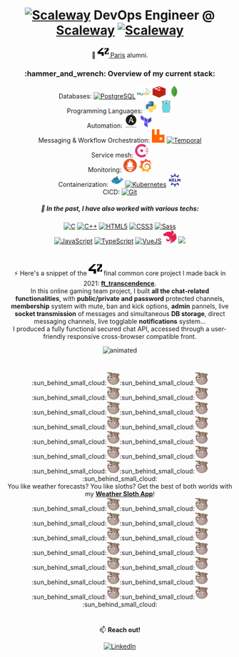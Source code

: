 <h1 align=center>
  <a target="_blank" href='https://www.scaleway.com/en/'><img src="https://www.svgrepo.com/show/92428/cloud-computing.svg" title='Scaleway' width=30/></a>
  DevOps Engineer @ <a href='https://www.scaleway.com/en/' title='Scaleway'>Scaleway</a>
  <a target="_blank" href='https://www.scaleway.com/en/'><img src="https://www.svgrepo.com/show/92428/cloud-computing.svg" title='Scaleway' width=30/></a>
</h1>

<p align='center'> 
  📖 <a href='https://42.fr/en/homepage/' title='42Paris'><img src="42.svg" height=25> Paris</a> alumni.
</p>


<h3 align='center'>
 :hammer_and_wrench: Overview of my current stack:
</h3>

<p align='center'>
  Databases: 
  <a target="_blank" href='https://www.postgresql.org/'><img src="https://cdn.jsdelivr.net/gh/devicons/devicon/icons/postgresql/postgresql-original.svg" title='PostgreSQL' width=30/></a>
  <a target="_blank" href='https://www.mysql.com/fr/'><img src="https://github.com/devicons/devicon/blob/v2.17.0/icons/mysql/mysql-original-wordmark.svg" title='MySQL' width=30/></a>
  <a target="_blank" href='https://redis.io/'><img src="https://github.com/devicons/devicon/blob/v2.17.0/icons/redis/redis-original.svg" title='Redis' width=30/></a>
  <a target="_blank" href='https://www.mongodb.com/'><img src="https://github.com/devicons/devicon/blob/v2.17.0/icons/mongodb/mongodb-original.svg" title='MongoDB' width=30/></a>
  <br>Programming Languages: 
  <a target="_blank" href='https://www.python.org/'><img src="https://github.com/devicons/devicon/blob/v2.17.0/icons/python/python-original.svg" title='Python' width=30/></a>
  <a target="_blank" href='https://go.dev/'><img src="https://github.com/devicons/devicon/blob/v2.17.0/icons/go/go-original.svg" title='Golang' width=30/></a>
  <br>Automation:
  <a target="_blank" href='https://docs.ansible.com/'><img src="https://github.com/devicons/devicon/blob/v2.17.0/icons/ansible/ansible-original-wordmark.svg" title='Ansible' width=30/></a>
  <a target="_blank" href='https://developer.hashicorp.com/terraform'><img src="https://github.com/devicons/devicon/blob/v2.17.0/icons/terraform/terraform-original.svg" title='Terraform' width=30/></a>
  <br>Messaging & Workflow Orchestration:
  <a target="_blank" href='https://www.rabbitmq.com/'><img src="https://github.com/devicons/devicon/blob/v2.17.0/icons/rabbitmq/rabbitmq-original.svg" title='RabbitMQ' width=30/></a>
  <a target="_blank" href='https://temporal.io/'><img src="https://images.ctfassets.net/0uuz8ydxyd9p/5kHQtcFCSqkLDH4I6HFmyG/8e75bd66b57696eb0a7866b3cbf8ea30/Temporal_Symbol_light_1_2x.png" title='Temporal' width=30/></a>
  <br>Service mesh: 
  <a target="_blank" href='https://developer.hashicorp.com/consul'><img src="https://github.com/devicons/devicon/blob/v2.17.0/icons/consul/consul-original.svg" title='Consul' width=30/></a>
  <br>Monitoring: 
  <a target="_blank" href='https://prometheus.io/'><img src="https://github.com/devicons/devicon/blob/v2.17.0/icons/prometheus/prometheus-original.svg" title='Prometheus' width=30/></a>
  <a target="_blank" href='https://grafana.com/'><img src="https://github.com/devicons/devicon/blob/v2.17.0/icons/grafana/grafana-original.svg" title='Grafana' width=30/></a>
  <br>Containerization: 
  <a target="_blank" href='https://www.docker.com/'><img src="https://github.com/devicons/devicon/blob/v2.17.0/icons/docker/docker-original.svg" title='Docker' width=30/></a>
  <a target="_blank" href='https://kubernetes.io/'><img src="https://cdn.jsdelivr.net/gh/devicons/devicon/icons/kubernetes/kubernetes-plain.svg" title='Kubernetes' width=30/></a>
  <a target="_blank" href='https://helm.sh/'><img src="https://github.com/devicons/devicon/blob/v2.17.0/icons/helm/helm-original.svg" title='Helm' width=30/></a>
  <br>CICD: 
  <a target="_blank" href='https://git-scm.com/'><img src="https://cdn.jsdelivr.net/gh/devicons/devicon/icons/git/git-original.svg" title='Git' width=30/></a>
</p>

<h5 align='center'>
 📂 In the past, I have also worked with various techs:
</h5>
<p align='center'>
  <a target="_blank" href='https://www.c-language.org/'><img src="https://cdn.jsdelivr.net/gh/devicons/devicon/icons/c/c-original.svg" title='C' width=30/></a>
  <a target="_blank" href='http://www.cplusplus.com/'><img src="https://cdn.jsdelivr.net/gh/devicons/devicon/icons/cplusplus/cplusplus-original.svg" title='C++' width=30/></a>
  <a target="_blank" href='https://developer.mozilla.org/en-US/docs/Web/HTML/Reference'><img src="https://cdn.jsdelivr.net/gh/devicons/devicon/icons/html5/html5-original-wordmark.svg" title='HTML5' width=30/></a>
  <a target="_blank" href='https://cssreference.io/'><img src="https://cdn.jsdelivr.net/gh/devicons/devicon/icons/css3/css3-original-wordmark.svg" title='CSS3' width=30/></a>
  <a target="_blank" href='https://sass-lang.com/documentation'><img src="https://cdn.jsdelivr.net/gh/devicons/devicon/icons/sass/sass-original.svg" title='Sass' width=30/></a><br>
  <a target="_blank" href='https://javascript.info/'><img src="https://cdn.jsdelivr.net/gh/devicons/devicon/icons/javascript/javascript-original.svg" title='JavaScript' width=30/></a>
  <a target="_blank" href='https://www.typescriptlang.org/docs/'><img src="https://cdn.jsdelivr.net/gh/devicons/devicon/icons/typescript/typescript-original.svg" title='TypeScript' width=30/></a>
  <a target="_blank" href='https://v3.vuejs.org/'><img src="https://cdn.jsdelivr.net/gh/devicons/devicon/icons/vuejs/vuejs-original.svg" title='VueJS' width=30/></a>
  <a target="_blank" href='https://docs.nestjs.com/'><img src="https://raw.githubusercontent.com/devicons/devicon/54cfe13ac10eaa1ef817a343ab0a9437eb3c2e08/icons/nestjs/nestjs-original.svg" title='NestJS' width=30/></a>
  <a target="_blank" href='http://nginx.org/en/docs/'><img src="https://cdn.jsdelivr.net/gh/devicons/devicon/icons/nginx/nginx-original.svg" width=30/></a>
</p>

#

<p align='center'>
  ⚡ Here's a snippet of the <a target="_blank" href='https://42.fr/en/homepage/' title='42Paris'><img src="42.svg" height=30></a> final common core project I made back in 2021: <strong><a target="_blank" href='https://github.com/42esoulard/42_ft_transcendence'>ft_transcendence</a></strong>. <br>In this online gaming team project, I built <strong>all the chat-related functionalities</strong>, with <strong>public/private and password</strong> protected channels, <strong>membership</strong> system with mute, ban and kick options, <strong>admin</strong> pannels, live <strong>socket transmission</strong> of messages and simultaneous <strong>DB storage</strong>, direct messaging channels, live togglable <strong>notifications</strong> system... <br>
I produced a fully functional secured chat API, accessed through a user-friendly responsive cross-browser compatible front.
</><br>
<p align='center'>
  <img src="demo_transcendence_chat.gif" alt="animated" />
</p>

#

 <p align='center'>
 :sun_behind_small_cloud:<img src="1f9a5.png" width=30>:sun_behind_small_cloud:<img src="1f9a5.png" width=30>:sun_behind_small_cloud:<img src="1f9a5.png" width=30>:sun_behind_small_cloud:<img src="1f9a5.png" width=30>:sun_behind_small_cloud:<img src="1f9a5.png" width=30>:sun_behind_small_cloud:<img src="1f9a5.png" width=30>:sun_behind_small_cloud:<img src="1f9a5.png" width=30>:sun_behind_small_cloud:<img src="1f9a5.png" width=30>:sun_behind_small_cloud:<img src="1f9a5.png" width=30>:sun_behind_small_cloud:<img src="1f9a5.png" width=30>:sun_behind_small_cloud:<img src="1f9a5.png" width=30>:sun_behind_small_cloud:<img src="1f9a5.png" width=30>:sun_behind_small_cloud:<img src="1f9a5.png" width=30>:sun_behind_small_cloud:<img src="1f9a5.png" width=30>:sun_behind_small_cloud:
   <br>You like weather forecasts? You like sloths? Get the best of both worlds with my <strong><a href="https://42esoulard.github.io/weather_sloth/">Weather Sloth App</a></strong>!
   <br>:sun_behind_small_cloud:<img src="1f9a5.png" width=30>:sun_behind_small_cloud:<img src="1f9a5.png" width=30>:sun_behind_small_cloud:<img src="1f9a5.png" width=30>:sun_behind_small_cloud:<img src="1f9a5.png" width=30>:sun_behind_small_cloud:<img src="1f9a5.png" width=30>:sun_behind_small_cloud:<img src="1f9a5.png" width=30>:sun_behind_small_cloud:<img src="1f9a5.png" width=30>:sun_behind_small_cloud:<img src="1f9a5.png" width=30>:sun_behind_small_cloud:<img src="1f9a5.png" width=30>:sun_behind_small_cloud:<img src="1f9a5.png" width=30>:sun_behind_small_cloud:<img src="1f9a5.png" width=30>:sun_behind_small_cloud:<img src="1f9a5.png" width=30>:sun_behind_small_cloud:<img src="1f9a5.png" width=30>:sun_behind_small_cloud:<img src="1f9a5.png" width=30>:sun_behind_small_cloud:
</p>

#

 <p align='center'>
📫 <strong>Reach out! </strong>
</p>
 <p align='center'>
 <a target="_blank" href='https://www.linkedin.com/in/42esoulard/'><img src="https://cdn.jsdelivr.net/gh/devicons/devicon/icons/linkedin/linkedin-original.svg" title='LinkedIn' width=50></a>
 </p>
 
   
   
<!--
**42esoulard/42esoulard** is a ✨ _special_ ✨ repository because its `README.md` (this file) appears on your GitHub profile.

Here are some ideas to get you started:

- 🔭 I’m currently working on ...
- 🌱 I’m currently learning ...
- 👯 I’m looking to collaborate on ...
- 🤔 I’m looking for help with ...
- 💬 Ask me about ...
- 📫 How to reach me: ...
- 😄 Pronouns: ...
- ⚡ Fun fact: ...
-->
